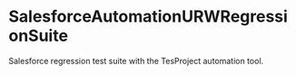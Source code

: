 # SalesforceAutomationURWRegressionSuite


Salesforce regression test suite with the TesProject automation tool. 
